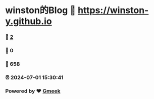 # winston的Blog :link: https://winston-y.github.io 
### :page_facing_up: [2](https://winston-y.github.io/tag.html) 
### :speech_balloon: 0 
### :hibiscus: 658 
### :alarm_clock: 2024-07-01 15:30:41 
### Powered by :heart: [Gmeek](https://github.com/Meekdai/Gmeek)
